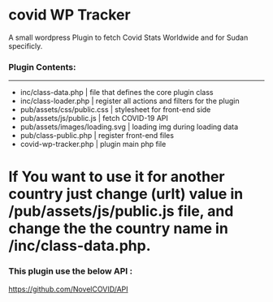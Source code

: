# covid WP Tracker
A small wordpress Plugin to fetch Covid Stats Worldwide and for Sudan specificly.

### Plugin Contents:
------------
-  inc/class-data.php                   	|       file that defines the core plugin class
- inc/class-loader.php          	     	|       register all actions and filters for the plugin
- pub/assets/css/public.css		            |       stylesheet for front-end side
- pub/assets/js/public.js    	    	    |       fetch COVID-19 API
- pub/assets/images/loading.svg         	|       loading img during loading data
- pub/class-public.php                	    |       register front-end files
- covid-wp-tracker.php        	    	    |       plugin main php file


# If You want to use it for another country just change (urlt) value in /pub/assets/js/public.js file, and change the the country name in /inc/class-data.php.

### This plugin use the below API :
 https://github.com/NovelCOVID/API
